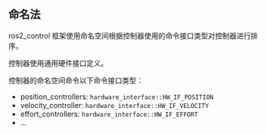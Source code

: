 ## 命名法

ros2_control 框架使用命名空间根据控制器使用的命令接口类型对控制器进行排序。

控制器使用通用硬件接口定义。

控制器的命名空间命令以下命令接口类型：


- position_controllers:  ```hardware_interface::HW_IF_POSITION```
- velocity_controller: ```hardware_interface::HW_IF_VELOCITY```
- effort_controllers: ```hardware_interface::HW_IF_EFFORT```
- ...


